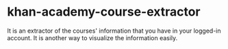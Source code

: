 # khan-academy-course-extractor
It is an extractor of the courses' information that you have in your logged-in account. It is another way to visualize the information easily.

